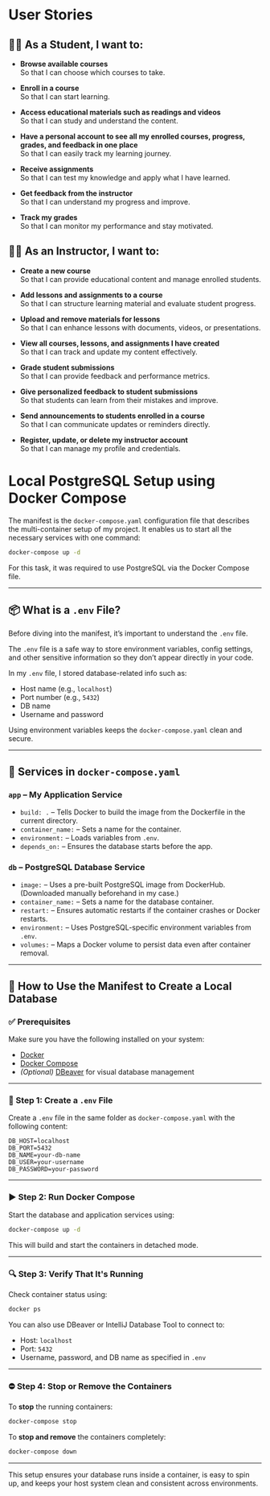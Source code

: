 # User Stories

## 👩‍🎓 As a Student, I want to:

- **Browse available courses**  
  So that I can choose which courses to take.

- **Enroll in a course**  
  So that I can start learning.

- **Access educational materials such as readings and videos**  
  So that I can study and understand the content.

- **Have a personal account to see all my enrolled courses, progress, grades, and feedback in one place**  
  So that I can easily track my learning journey.

- **Receive assignments**  
  So that I can test my knowledge and apply what I have learned.

- **Get feedback from the instructor**  
  So that I can understand my progress and improve.

- **Track my grades**  
  So that I can monitor my performance and stay motivated.


## 🧑‍🏫 As an Instructor, I want to:

- **Create a new course**  
  So that I can provide educational content and manage enrolled students.

- **Add lessons and assignments to a course**  
  So that I can structure learning material and evaluate student progress.

- **Upload and remove materials for lessons**  
  So that I can enhance lessons with documents, videos, or presentations.

- **View all courses, lessons, and assignments I have created**  
  So that I can track and update my content effectively.

- **Grade student submissions**  
  So that I can provide feedback and performance metrics.

- **Give personalized feedback to student submissions**  
  So that students can learn from their mistakes and improve.

- **Send announcements to students enrolled in a course**  
  So that I can communicate updates or reminders directly.

- **Register, update, or delete my instructor account**  
  So that I can manage my profile and credentials.







# Local PostgreSQL Setup using Docker Compose

The manifest is the `docker-compose.yaml` configuration file that describes the multi-container setup of my project. It enables us to start all the necessary services with one command:

```bash
docker-compose up -d
```

For this task, it was required to use PostgreSQL via the Docker Compose file.

---

## 📦 What is a `.env` File?

Before diving into the manifest, it’s important to understand the `.env` file.

The `.env` file is a safe way to store environment variables, config settings, and other sensitive information so they don’t appear directly in your code.

In my `.env` file, I stored database-related info such as:

* Host name (e.g., `localhost`)
* Port number (e.g., `5432`)
* DB name
* Username and password

Using environment variables keeps the `docker-compose.yaml` clean and secure.

---

## 🐳 Services in `docker-compose.yaml`

### `app` – My Application Service

* `build: .` – Tells Docker to build the image from the Dockerfile in the current directory.
* `container_name:` – Sets a name for the container.
* `environment:` – Loads variables from `.env`.
* `depends_on:` – Ensures the database starts before the app.

### `db` – PostgreSQL Database Service

* `image:` – Uses a pre-built PostgreSQL image from DockerHub. (Downloaded manually beforehand in my case.)
* `container_name:` – Sets a name for the database container.
* `restart:` – Ensures automatic restarts if the container crashes or Docker restarts.
* `environment:` – Uses PostgreSQL-specific environment variables from `.env`.
* `volumes:` – Maps a Docker volume to persist data even after container removal.

---

## 💪 How to Use the Manifest to Create a Local Database

### ✅ Prerequisites

Make sure you have the following installed on your system:

* [Docker](https://docs.docker.com/get-docker/)
* [Docker Compose](https://docs.docker.com/compose/install/)
* *(Optional)* [DBeaver](https://dbeaver.io/download/) for visual database management

---

### 📄 Step 1: Create a `.env` File

Create a `.env` file in the same folder as `docker-compose.yaml` with the following content:

```env
DB_HOST=localhost
DB_PORT=5432
DB_NAME=your-db-name
DB_USER=your-username
DB_PASSWORD=your-password
```

---

### ▶️ Step 2: Run Docker Compose

Start the database and application services using:

```bash
docker-compose up -d
```

This will build and start the containers in detached mode.

---

### 🔍 Step 3: Verify That It's Running

Check container status using:

```bash
docker ps
```

You can also use DBeaver or IntelliJ Database Tool to connect to:

* Host: `localhost`
* Port: `5432`
* Username, password, and DB name as specified in `.env`

---

### ⛔ Step 4: Stop or Remove the Containers

To **stop** the running containers:

```bash
docker-compose stop
```

To **stop and remove** the containers completely:

```bash
docker-compose down
```

---

This setup ensures your database runs inside a container, is easy to spin up, and keeps your host system clean and consistent across environments.

